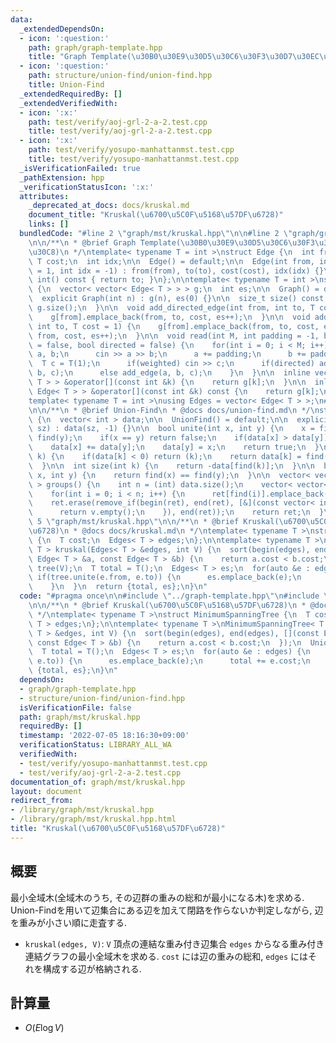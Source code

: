 ```yaml
---
data:
  _extendedDependsOn:
  - icon: ':question:'
    path: graph/graph-template.hpp
    title: "Graph Template(\u30B0\u30E9\u30D5\u30C6\u30F3\u30D7\u30EC\u30FC\u30C8)"
  - icon: ':question:'
    path: structure/union-find/union-find.hpp
    title: Union-Find
  _extendedRequiredBy: []
  _extendedVerifiedWith:
  - icon: ':x:'
    path: test/verify/aoj-grl-2-a-2.test.cpp
    title: test/verify/aoj-grl-2-a-2.test.cpp
  - icon: ':x:'
    path: test/verify/yosupo-manhattanmst.test.cpp
    title: test/verify/yosupo-manhattanmst.test.cpp
  _isVerificationFailed: true
  _pathExtension: hpp
  _verificationStatusIcon: ':x:'
  attributes:
    _deprecated_at_docs: docs/kruskal.md
    document_title: "Kruskal(\u6700\u5C0F\u5168\u57DF\u6728)"
    links: []
  bundledCode: "#line 2 \"graph/mst/kruskal.hpp\"\n\n#line 2 \"graph/graph-template.hpp\"\
    \n\n/**\n * @brief Graph Template(\u30B0\u30E9\u30D5\u30C6\u30F3\u30D7\u30EC\u30FC\
    \u30C8)\n */\ntemplate< typename T = int >\nstruct Edge {\n  int from, to;\n \
    \ T cost;\n  int idx;\n\n  Edge() = default;\n\n  Edge(int from, int to, T cost\
    \ = 1, int idx = -1) : from(from), to(to), cost(cost), idx(idx) {}\n\n  operator\
    \ int() const { return to; }\n};\n\ntemplate< typename T = int >\nstruct Graph\
    \ {\n  vector< vector< Edge< T > > > g;\n  int es;\n\n  Graph() = default;\n\n\
    \  explicit Graph(int n) : g(n), es(0) {}\n\n  size_t size() const {\n    return\
    \ g.size();\n  }\n\n  void add_directed_edge(int from, int to, T cost = 1) {\n\
    \    g[from].emplace_back(from, to, cost, es++);\n  }\n\n  void add_edge(int from,\
    \ int to, T cost = 1) {\n    g[from].emplace_back(from, to, cost, es);\n    g[to].emplace_back(to,\
    \ from, cost, es++);\n  }\n\n  void read(int M, int padding = -1, bool weighted\
    \ = false, bool directed = false) {\n    for(int i = 0; i < M; i++) {\n      int\
    \ a, b;\n      cin >> a >> b;\n      a += padding;\n      b += padding;\n    \
    \  T c = T(1);\n      if(weighted) cin >> c;\n      if(directed) add_directed_edge(a,\
    \ b, c);\n      else add_edge(a, b, c);\n    }\n  }\n\n  inline vector< Edge<\
    \ T > > &operator[](const int &k) {\n    return g[k];\n  }\n\n  inline const vector<\
    \ Edge< T > > &operator[](const int &k) const {\n    return g[k];\n  }\n};\n\n\
    template< typename T = int >\nusing Edges = vector< Edge< T > >;\n#line 2 \"structure/union-find/union-find.hpp\"\
    \n\n/**\n * @brief Union-Find\n * @docs docs/union-find.md\n */\nstruct UnionFind\
    \ {\n  vector< int > data;\n\n  UnionFind() = default;\n\n  explicit UnionFind(size_t\
    \ sz) : data(sz, -1) {}\n\n  bool unite(int x, int y) {\n    x = find(x), y =\
    \ find(y);\n    if(x == y) return false;\n    if(data[x] > data[y]) swap(x, y);\n\
    \    data[x] += data[y];\n    data[y] = x;\n    return true;\n  }\n\n  int find(int\
    \ k) {\n    if(data[k] < 0) return (k);\n    return data[k] = find(data[k]);\n\
    \  }\n\n  int size(int k) {\n    return -data[find(k)];\n  }\n\n  bool same(int\
    \ x, int y) {\n    return find(x) == find(y);\n  }\n\n  vector< vector< int >\
    \ > groups() {\n    int n = (int) data.size();\n    vector< vector< int > > ret(n);\n\
    \    for(int i = 0; i < n; i++) {\n      ret[find(i)].emplace_back(i);\n    }\n\
    \    ret.erase(remove_if(begin(ret), end(ret), [&](const vector< int > &v) {\n\
    \      return v.empty();\n    }), end(ret));\n    return ret;\n  }\n};\n#line\
    \ 5 \"graph/mst/kruskal.hpp\"\n\n/**\n * @brief Kruskal(\u6700\u5C0F\u5168\u57DF\
    \u6728)\n * @docs docs/kruskal.md\n */\ntemplate< typename T >\nstruct MinimumSpanningTree\
    \ {\n  T cost;\n  Edges< T > edges;\n};\n\ntemplate< typename T >\nMinimumSpanningTree<\
    \ T > kruskal(Edges< T > &edges, int V) {\n  sort(begin(edges), end(edges), [](const\
    \ Edge< T > &a, const Edge< T > &b) {\n    return a.cost < b.cost;\n  });\n  UnionFind\
    \ tree(V);\n  T total = T();\n  Edges< T > es;\n  for(auto &e : edges) {\n   \
    \ if(tree.unite(e.from, e.to)) {\n      es.emplace_back(e);\n      total += e.cost;\n\
    \    }\n  }\n  return {total, es};\n}\n"
  code: "#pragma once\n\n#include \"../graph-template.hpp\"\n#include \"../../structure/union-find/union-find.hpp\"\
    \n\n/**\n * @brief Kruskal(\u6700\u5C0F\u5168\u57DF\u6728)\n * @docs docs/kruskal.md\n\
    \ */\ntemplate< typename T >\nstruct MinimumSpanningTree {\n  T cost;\n  Edges<\
    \ T > edges;\n};\n\ntemplate< typename T >\nMinimumSpanningTree< T > kruskal(Edges<\
    \ T > &edges, int V) {\n  sort(begin(edges), end(edges), [](const Edge< T > &a,\
    \ const Edge< T > &b) {\n    return a.cost < b.cost;\n  });\n  UnionFind tree(V);\n\
    \  T total = T();\n  Edges< T > es;\n  for(auto &e : edges) {\n    if(tree.unite(e.from,\
    \ e.to)) {\n      es.emplace_back(e);\n      total += e.cost;\n    }\n  }\n  return\
    \ {total, es};\n}\n"
  dependsOn:
  - graph/graph-template.hpp
  - structure/union-find/union-find.hpp
  isVerificationFile: false
  path: graph/mst/kruskal.hpp
  requiredBy: []
  timestamp: '2022-07-05 18:16:30+09:00'
  verificationStatus: LIBRARY_ALL_WA
  verifiedWith:
  - test/verify/yosupo-manhattanmst.test.cpp
  - test/verify/aoj-grl-2-a-2.test.cpp
documentation_of: graph/mst/kruskal.hpp
layout: document
redirect_from:
- /library/graph/mst/kruskal.hpp
- /library/graph/mst/kruskal.hpp.html
title: "Kruskal(\u6700\u5C0F\u5168\u57DF\u6728)"
---
```

## 概要

最小全域木(全域木のうち, その辺群の重みの総和が最小になる木)を求める. Union-Findを用いて辺集合にある辺を加えて閉路を作らないか判定しながら, 辺を重みが小さい順に走査する.

* `kruskal(edges, V)`: `V` 頂点の連結な重み付き辺集合 `edges` からなる重み付き連結グラフの最小全域木を求める. `cost` には辺の重みの総和, `edges` にはそれを構成する辺が格納される.

## 計算量

* $O(E \log V)$
